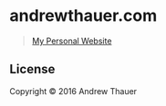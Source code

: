 andrewthauer.com
================

> [My Personal Website](https://andrewthauer.com)

License
-------

Copyright © 2016 Andrew Thauer
